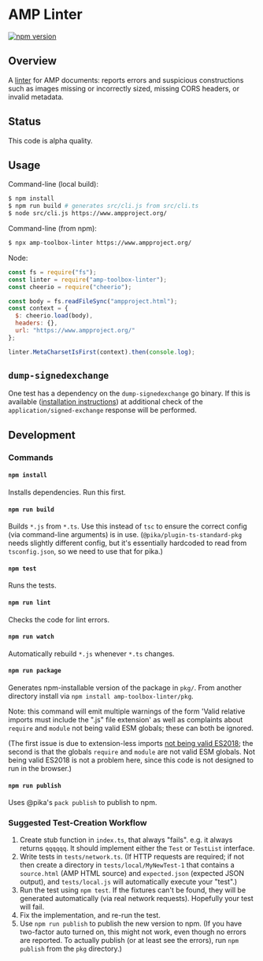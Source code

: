 # AMP Linter

[![npm
version](https://badge.fury.io/js/amp-toolbox-linter.svg)](https://badge.fury.io/js/amp-toolbox-linter)

## Overview

A [linter](<https://en.wikipedia.org/wiki/Lint_(software)>) for AMP documents:
reports errors and suspicious constructions such as images missing or
incorrectly sized, missing CORS headers, or invalid metadata.

## Status

This code is alpha quality.

## Usage

Command-line (local build):

```sh
$ npm install
$ npm run build # generates src/cli.js from src/cli.ts
$ node src/cli.js https://www.ampproject.org/
```

Command-line (from npm):

```sh
$ npx amp-toolbox-linter https://www.ampproject.org/
```

Node:

```js
const fs = require("fs");
const linter = require("amp-toolbox-linter");
const cheerio = require("cheerio");

const body = fs.readFileSync("ampproject.html");
const context = {
  $: cheerio.load(body),
  headers: {},
  url: "https://www.ampproject.org/"
};

linter.MetaCharsetIsFirst(context).then(console.log);
```

## `dump-signedexchange`

One test has a dependency on the `dump-signedexchange` go binary. If this is
available ([installation
instructions](https://github.com/WICG/webpackage/tree/master/go/signedexchange#installation))
at additional check of the `application/signed-exchange` response will be
performed.

## Development

### Commands

#### `npm install`

Installs dependencies. Run this first.

#### `npm run build`

Builds `*.js` from `*.ts`. Use this instead of `tsc` to ensure the correct
config (via command-line arguments) is in use. (`@pika/plugin-ts-standard-pkg`
needs slightly different config, but it's essentially hardcoded to read from
`tsconfig.json`, so we need to use that for pika.)

#### `npm test`

Runs the tests.

#### `npm run lint`

Checks the code for lint errors.

#### `npm run watch`

Automatically rebuild `*.js` whenever `*.ts` changes.

#### `npm run package`

Generates npm-installable version of the package in `pkg/`. From another
directory install via `npm install amp-toolbox-linter/pkg`.

Note: this command will emit multiple warnings of the form 'Valid relative
imports must include the ".js" file extension' as well as complaints about
`require` and `module` not being valid ESM globals; these can both be ignored.

(The first issue is due to extension-less imports [not being valid
ES2018](https://github.com/pikapkg/builders/issues/3); the second is that the
globals `require` and `module` are not valid ESM globals. Not being valid ES2018
is not a problem here, since this code is not designed to run in the browser.)

#### `npm run publish`

Uses @pika's `pack publish` to publish to npm.

### Suggested Test-Creation Workflow

1. Create stub function in `index.ts`, that always "fails". e.g. it always
   returns `qqqqqq`. It should implement either the `Test` or `TestList`
   interface.
1. Write tests in `tests/network.ts`. (If HTTP requests are required; if not
   then create a directory in `tests/local/MyNewTest-1` that contains a
   `source.html` (AMP HTML source) and `expected.json` (expected JSON output),
   and `tests/local.js` will automatically execute your "test".)
1. Run the test using `npm test`. If the fixtures can't be found, they will be
   generated automatically (via real network requests). Hopefully your test will
   fail.
1. Fix the implementation, and re-run the test.
1. Use `npm run publish` to publish the new version to npm. (If you have
   two-factor auto turned on, this might not work, even though no errors are
   reported. To actually publish (or at least see the errors), run `npm publish`
   from the `pkg` directory.)
